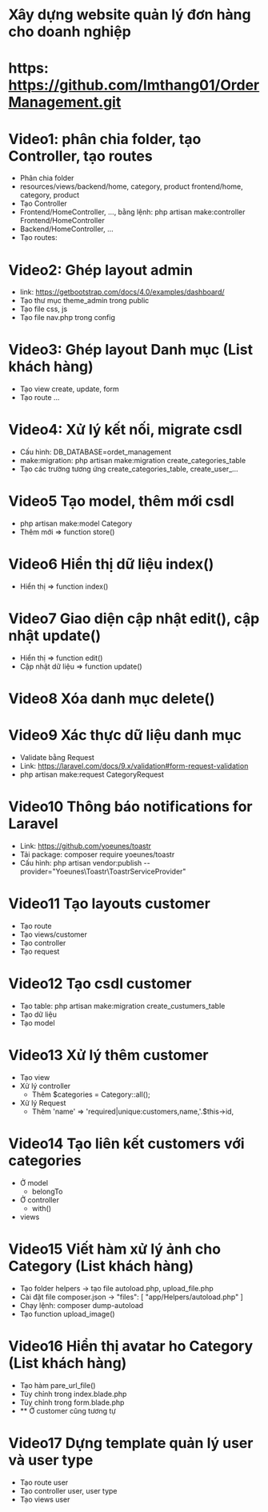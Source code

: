 # Xây dựng website quản lý đơn hàng cho doanh nghiệp
# https: https://github.com/lmthang01/OrderManagement.git

# Video1: phân chia folder, tạo Controller, tạo routes
- Phân chia folder
- resources/views/backend/home, category, product
                  frontend/home, category, product
- Tạo Controller
- Frontend/HomeController, ..., bằng lệnh: php artisan make:controller Frontend/HomeController 
- Backend/HomeController, ...
- Tạo routes: 

# Video2: Ghép layout admin
- link: https://getbootstrap.com/docs/4.0/examples/dashboard/
- Tạo thư mục theme_admin trong public
- Tạo file css, js
- Tạo file nav.php trong config

# Video3: Ghép layout Danh mục (List khách hàng)
- Tạo view create, update, form
- Tạo route ...

# Video4: Xử lý kết nối, migrate csdl
- Cấu hình: DB_DATABASE=ordet_management
- make:migration: php artisan make:migration create_categories_table
- Tạo các trường tương ứng create_categories_table, create_user_...

# Video5 Tạo model, thêm mới csdl
- php artisan make:model Category 
- Thêm mới => function store()

# Video6 Hiển thị dữ liệu index()
- Hiển thị => function index()

# Video7 Giao diện cập nhật edit(), cập nhật update()
- Hiển thị => function edit()
- Cập nhật dữ liệu => function update()

# Video8 Xóa danh mục delete()

# Video9 Xác thực dữ liệu danh mục
- Validate bằng Request
- Link: https://laravel.com/docs/9.x/validation#form-request-validation
- php artisan make:request CategoryRequest 

# Video10 Thông báo notifications for Laravel
- Link: https://github.com/yoeunes/toastr
- Tải package: composer require yoeunes/toastr
- Cấu hình: php artisan vendor:publish --provider="Yoeunes\Toastr\ToastrServiceProvider"

# Video11 Tạo layouts customer
- Tạo route
- Tạo views/customer
- Tạo controller
- Tạo request

# Video12 Tạo csdl customer
- Tạo table: php artisan make:migration create_custumers_table
- Tạo dữ liệu
- Tạo model

# Video13 Xử lý thêm customer
- Tạo view
- Xử lý controller
    + Thêm $categories = Category::all(); 
- Xử lý Request
    + Thêm 'name' => 'required|unique:customers,name,'.$this->id,

# Video14 Tạo liên kết customers với categories
- Ở model 
    + belongTo
- Ở controller
    + with()
- views

# Video15 Viết hàm xử lý ảnh cho Category (List khách hàng)
- Tạo folder helpers 
    -> tạo file autoload.php, upload_file.php
- Cài đặt file composer.json
    -> "files": [
            "app/Helpers/autoload.php"
        ]
- Chạy lệnh: composer dump-autoload 
- Tạo function upload_image()

# Video16 Hiển thị avatar ho Category (List khách hàng)
- Tạo hàm pare_url_file()
- Tùy chỉnh trong index.blade.php
- Tùy chỉnh trong form.blade.php
- ** Ở customer cũng tương tự

# Video17 Dựng template quản lý user và user type
- Tạo route user
- Tạo controller user, user type
- Tạo views user